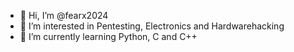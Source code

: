 - 👋 Hi, I’m @fearx2024
- 👀 I’m interested in Pentesting, Electronics and Hardwarehacking
- 🌱 I’m currently learning Python, C and C++

<!---
fearx2024/fearx2024 is a ✨ special ✨ repository because its `README.md` (this file) appears on your GitHub profile.
You can click the Preview link to take a look at your changes.
--->
